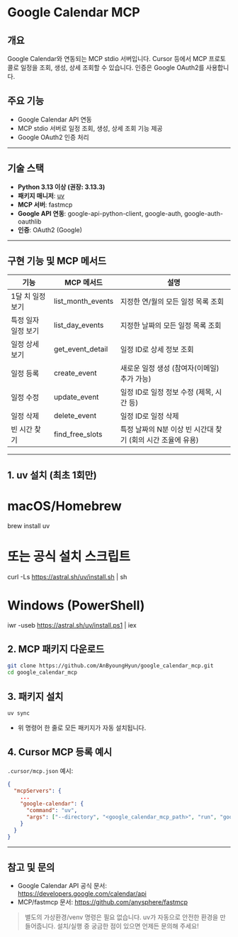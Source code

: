 # Google Calendar MCP

## 개요
Google Calendar와 연동되는 MCP stdio 서버입니다. Cursor 등에서 MCP 프로토콜로 일정을 조회, 생성, 상세 조회할 수 있습니다. 인증은 Google OAuth2를 사용합니다.

## 주요 기능
- Google Calendar API 연동
- MCP stdio 서버로 일정 조회, 생성, 상세 조회 기능 제공
- Google OAuth2 인증 처리

---

## 기술 스택
- **Python 3.13 이상 (권장: 3.13.3)**
- **패키지 매니저**: [uv](https://github.com/astral-sh/uv)
- **MCP 서버**: fastmcp
- **Google API 연동**: google-api-python-client, google-auth, google-auth-oauthlib
- **인증**: OAuth2 (Google)

---

## 구현 기능 및 MCP 메서드

| 기능                | MCP 메서드                  | 설명                                 |
|---------------------|-----------------------------|--------------------------------------|
| 1달 치 일정 보기    | list_month_events           | 지정한 연/월의 모든 일정 목록 조회   |
| 특정 일자 일정 보기 | list_day_events             | 지정한 날짜의 모든 일정 목록 조회    |
| 일정 상세 보기      | get_event_detail            | 일정 ID로 상세 정보 조회             |
| 일정 등록           | create_event                | 새로운 일정 생성 (참여자(이메일) 추가 가능) |
| 일정 수정           | update_event                | 일정 ID로 일정 정보 수정 (제목, 시간 등)   |
| 일정 삭제           | delete_event                | 일정 ID로 일정 삭제                       |
| 빈 시간 찾기        | find_free_slots             | 특정 날짜의 N분 이상 빈 시간대 찾기 (회의 시간 조율에 유용) |

---

## 1. uv 설치 (최초 1회만)
# macOS/Homebrew
brew install uv

# 또는 공식 설치 스크립트
curl -Ls https://astral.sh/uv/install.sh | sh

# Windows (PowerShell)
iwr -useb https://astral.sh/uv/install.ps1 | iex

## 2. MCP 패키지 다운로드
```bash
git clone https://github.com/AnByoungHyun/google_calendar_mcp.git
cd google_calendar_mcp
```

## 3. 패키지 설치
```bash
uv sync
```
- 위 명령어 한 줄로 모든 패키지가 자동 설치됩니다.

## 4. Cursor MCP 등록 예시
`.cursor/mcp.json` 예시:
```json
{
  "mcpServers": {
    ...
    "google-calendar": {
      "command": "uv",
      "args": ["--directory", "<google_calendar_mcp_path>", "run", "google_calendar_mcp"]
    }
  }
}
```

---

## 참고 및 문의
- Google Calendar API 공식 문서: https://developers.google.com/calendar/api
- MCP/fastmcp 문서: https://github.com/anysphere/fastmcp

> 별도의 가상환경/venv 명령은 필요 없습니다. uv가 자동으로 안전한 환경을 만들어줍니다.
> 설치/실행 중 궁금한 점이 있으면 언제든 문의해 주세요!
